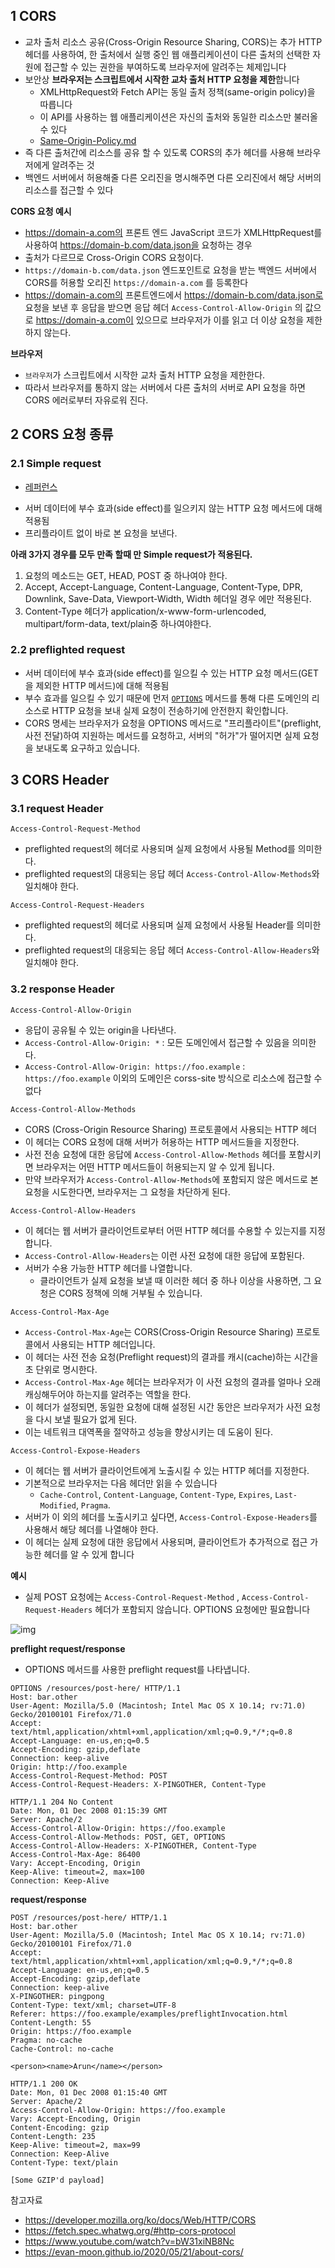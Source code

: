 ## 1 CORS

* 교차 출처 리소스 공유(Cross-Origin Resource Sharing, CORS)는 추가 HTTP 헤더를 사용하여, 한 출처에서 실행 중인 웹 애플리케이션이 다른 출처의 선택한 자원에 접근할 수 있는 권한을 부여하도록 브라우저에 알려주는 체제입니다
* 보안상 **브라우저는 스크립트에서 시작한 교차 출처 HTTP 요청을 제한**합니다
	* XMLHttpRequest와 Fetch API는 동일 출처 정책(same-origin policy)을 따릅니다
	* 이 API를 사용하는 웹 애플리케이션은 자신의 출처와 동일한 리소스만 불러올 수 있다
	* [Same-Origin-Policy.md](../Same-Origin-Policy/Same-Origin-Policy.md)
* 즉 다른 출처간에 리소스를 공유 할 수 있도록 CORS의 추가 헤더를 사용해 브라우저에게 알려주는 것
* 백엔드 서버에서 허용해줄 다른 오리진을 명시해주면 다른 오리진에서 해당 서버의 리소스를 접근할 수 있다



**CORS 요청 예시**

* https://domain-a.com의 프론트 엔드 JavaScript 코드가 XMLHttpRequest를 사용하여 https://domain-b.com/data.json을 요청하는 경우
* 출처가 다르므로 Cross-Origin CORS 요청이다.
* `https://domain-b.com/data.json` 엔드포인트로 요청을 받는 백엔드 서버에서 CORS를 허용할 오리진 `https://domain-a.com` 를 등록한다
* https://domain-a.com의 프론트엔드에서  https://domain-b.com/data.json로 요청을 보낸 후 응답을 받으면 응답 헤더 `Access-Control-Allow-Origin` 의 값으로  https://domain-a.com이 있으므로 브라우저가 이를 읽고 더 이상 요청을 제한하지 않는다.



**브라우저**

- `브라우저`가 스크립트에서 시작한 교차 출처 HTTP 요청을 제한한다.
- 따라서 브라우저를 통하지 않는 서버에서 다른 출처의 서버로 API 요청을 하면 CORS 에러로부터 자유로워 진다.



## 2 CORS 요청 종류

### 2.1 Simple request

- [레퍼런스](https://developer.mozilla.org/en-US/docs/Web/HTTP/CORS#simple_requests)

* 서버 데이터에 부수 효과(side effect)를 일으키지 않는 HTTP 요청 메서드에 대해 적용됨
* 프리플라이트 없이 바로 본 요청을 보낸다.



 **아래 3가지 경우를 모두 만족 할때 만 Simple request가 적용된다.**

1. 요청의 메소드는 GET, HEAD, POST 중 하나여야 한다.
2. Accept, Accept-Language, Content-Language, Content-Type, DPR, Downlink, Save-Data, Viewport-Width, Width 헤더일 경우 에만 적용된다.
3. Content-Type 헤더가 application/x-www-form-urlencoded, multipart/form-data, text/plain중 하나여야한다.



### 2.2 preflighted request

* 서버 데이터에 부수 효과(side effect)를 일으킬 수 있는 HTTP 요청 메서드(GET을 제외한 HTTP 메서드)에 대해 적용됨
* 부수 효과를 일으킬 수 있기 때문에 먼저 [`OPTIONS`](https://developer.mozilla.org/ko/docs/Web/HTTP/Methods/OPTIONS) 메서드를 통해 다른 도메인의 리소스로 HTTP 요청을 보내 실제 요청이 전송하기에 안전한지 확인합니다.
* CORS 명세는 브라우저가 요청을 OPTIONS 메서드로 "프리플라이트"(preflight, 사전 전달)하여 지원하는 메서드를 요청하고, 서버의 "허가"가 떨어지면 실제 요청을 보내도록 요구하고 있습니다.



## 3 CORS Header



### 3.1 request Header

`Access-Control-Request-Method`

* preflighted request의 헤더로 사용되며 실제 요청에서 사용될 Method를 의미한다.
* preflighted request의 대응되는 응답 헤더 `Access-Control-Allow-Methods`와 일치해야 한다.



`Access-Control-Request-Headers`

* preflighted request의 헤더로 사용되며 실제 요청에서 사용될 Header를 의미한다.
* preflighted request의 대응되는 응답 헤더 `Access-Control-Allow-Headers`와 일치해야 한다.



### 3.2 response Header

`Access-Control-Allow-Origin`

* 응답이 공유될 수 있는 origin을 나타낸다.
* `Access-Control-Allow-Origin: *` : 모든 도메인에서 접근할 수 있음을 의미한다.
* `Access-Control-Allow-Origin: https://foo.example` : `https://foo.example` 이외의 도메인은 corss-site 방식으로 리소스에 접근할 수 없다



`Access-Control-Allow-Methods`

- CORS (Cross-Origin Resource Sharing) 프로토콜에서 사용되는 HTTP 헤더
- 이 헤더는 CORS 요청에 대해 서버가 허용하는 HTTP 메서드들을 지정한다.
- 사전 전송 요청에 대한 응답에 `Access-Control-Allow-Methods` 헤더를 포함시키면 브라우저는 어떤 HTTP 메서드들이 허용되는지 알 수 있게 됩니다. 
- 만약 브라우저가 `Access-Control-Allow-Methods`에 포함되지 않은 메서드로 본 요청을 시도한다면, 브라우저는 그 요청을 차단하게 된다.



`Access-Control-Allow-Headers`

- 이 헤더는 웹 서버가 클라이언트로부터 어떤 HTTP 헤더를 수용할 수 있는지를 지정합니다.
- `Access-Control-Allow-Headers`는 이런 사전 요청에 대한 응답에 포함된다.
- 서버가 수용 가능한 HTTP 헤더를 나열합니다. 
	- 클라이언트가 실제 요청을 보낼 때 이러한 헤더 중 하나 이상을 사용하면, 그 요청은 CORS 정책에 의해 거부될 수 있습니다.



`Access-Control-Max-Age`

- `Access-Control-Max-Age`는 CORS(Cross-Origin Resource Sharing) 프로토콜에서 사용되는 HTTP 헤더입니다. 
- 이 헤더는 사전 전송 요청(Preflight request)의 결과를 캐시(cache)하는 시간을 초 단위로 명시한다.
-  `Access-Control-Max-Age` 헤더는 브라우저가 이 사전 요청의 결과를 얼마나 오래 캐싱해두어야 하는지를 알려주는 역할을 한다.
- 이 헤더가 설정되면, 동일한 요청에 대해 설정된 시간 동안은 브라우저가 사전 요청을 다시 보낼 필요가 없게 된다.
- 이는 네트워크 대역폭을 절약하고 성능을 향상시키는 데 도움이 된다.



`Access-Control-Expose-Headers`

- 이 헤더는 웹 서버가 클라이언트에게 노출시킬 수 있는 HTTP 헤더를 지정한다.
- 기본적으로 브라우저는 다음 헤더만 읽을 수 있습니다
	-  `Cache-Control`, `Content-Language`, `Content-Type`, `Expires`, `Last-Modified`, `Pragma`. 
- 서버가 이 외의 헤더를 노출시키고 싶다면, `Access-Control-Expose-Headers`를 사용해서 해당 헤더를 나열해야 한다.
- 이 헤더는 실제 요청에 대한 응답에서 사용되며, 클라이언트가 추가적으로 접근 가능한 헤더를 알 수 있게 합니다



**예시**

* 실제 POST 요청에는 `Access-Control-Request-Method` , `Access-Control-Request-Headers` 헤더가 포함되지 않습니다. OPTIONS 요청에만 필요합니다

![img](https://developer.mozilla.org/en-US/docs/Web/HTTP/CORS/preflight_correct.png)

**preflight request/response**

*  OPTIONS 메서드를 사용한 preflight request를 나타냅니다.

```HTTP
OPTIONS /resources/post-here/ HTTP/1.1
Host: bar.other
User-Agent: Mozilla/5.0 (Macintosh; Intel Mac OS X 10.14; rv:71.0) Gecko/20100101 Firefox/71.0
Accept: text/html,application/xhtml+xml,application/xml;q=0.9,*/*;q=0.8
Accept-Language: en-us,en;q=0.5
Accept-Encoding: gzip,deflate
Connection: keep-alive
Origin: http://foo.example
Access-Control-Request-Method: POST
Access-Control-Request-Headers: X-PINGOTHER, Content-Type
```

```http
HTTP/1.1 204 No Content
Date: Mon, 01 Dec 2008 01:15:39 GMT
Server: Apache/2
Access-Control-Allow-Origin: https://foo.example
Access-Control-Allow-Methods: POST, GET, OPTIONS
Access-Control-Allow-Headers: X-PINGOTHER, Content-Type
Access-Control-Max-Age: 86400
Vary: Accept-Encoding, Origin
Keep-Alive: timeout=2, max=100
Connection: Keep-Alive
```

**request/response**

```http
POST /resources/post-here/ HTTP/1.1
Host: bar.other
User-Agent: Mozilla/5.0 (Macintosh; Intel Mac OS X 10.14; rv:71.0) Gecko/20100101 Firefox/71.0
Accept: text/html,application/xhtml+xml,application/xml;q=0.9,*/*;q=0.8
Accept-Language: en-us,en;q=0.5
Accept-Encoding: gzip,deflate
Connection: keep-alive
X-PINGOTHER: pingpong
Content-Type: text/xml; charset=UTF-8
Referer: https://foo.example/examples/preflightInvocation.html
Content-Length: 55
Origin: https://foo.example
Pragma: no-cache
Cache-Control: no-cache

<person><name>Arun</name></person>
```

```http
HTTP/1.1 200 OK
Date: Mon, 01 Dec 2008 01:15:40 GMT
Server: Apache/2
Access-Control-Allow-Origin: https://foo.example
Vary: Accept-Encoding, Origin
Content-Encoding: gzip
Content-Length: 235
Keep-Alive: timeout=2, max=99
Connection: Keep-Alive
Content-Type: text/plain

[Some GZIP'd payload]
```



참고자료

* https://developer.mozilla.org/ko/docs/Web/HTTP/CORS
* https://fetch.spec.whatwg.org/#http-cors-protocol
* https://www.youtube.com/watch?v=bW31xiNB8Nc
* https://evan-moon.github.io/2020/05/21/about-cors/